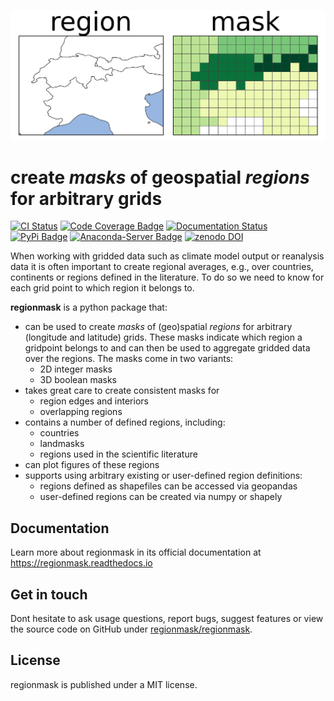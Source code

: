 ![regionmask logo](docs/logo/logo.png)

# create *masks* of geospatial *regions* for arbitrary grids

[![CI Status](https://github.com/regionmask/regionmask/workflows/CI/badge.svg?branch=main)](https://github.com/regionmask/regionmask/actions?query=workflow%3ACI)
[![Code Coverage Badge](https://codecov.io/gh/regionmask/regionmask/branch/main/graph/badge.svg)](https://codecov.io/gh/regionmask/regionmask)
[![Documentation Status](https://readthedocs.org/projects/regionmask/badge/?version=stable)](https://regionmask.readthedocs.io/en/stable/?badge=stable)
[![PyPi Badge](https://img.shields.io/pypi/v/regionmask.svg)](https://pypi.python.org/pypi/regionmask/)
[![Anaconda-Server Badge](https://anaconda.org/conda-forge/regionmask/badges/version.svg)](https://anaconda.org/conda-forge/regionmask)
[![zenodo DOI](https://zenodo.org/badge/DOI/10.5281/zenodo.8370810.svg)](https://doi.org/10.5281/zenodo.8370810)


When working with gridded data such as climate model output or reanalysis data it is
often important to create regional averages, e.g., over countries, continents or
regions defined in the literature. To do so we need to know for each grid point to which
region it belongs to.

**regionmask** is a python package that:

- can be used to create *masks* of (geo)spatial *regions* for arbitrary (longitude and latitude) grids. These masks indicate which region a gridpoint belongs to and can then be used to aggregate gridded data over the regions. The masks come in two variants:
  - 2D integer masks
  - 3D boolean masks
- takes great care to create consistent masks for
  - region edges and interiors
  - overlapping regions
- contains a number of defined regions, including:
  - countries
  - landmasks
  - regions used in the scientific literature
- can plot figures of these regions
- supports using arbitrary existing or user-defined region definitions:
  - regions defined as shapefiles can be accessed via geopandas
  - user-defined regions can be created via numpy or shapely

## Documentation

Learn more about regionmask in its official documentation at https://regionmask.readthedocs.io

## Get in touch

Dont hesitate to ask usage questions, report bugs, suggest features or view the source
code on GitHub under [regionmask/regionmask](https://github.com/regionmask/regionmask).

## License

regionmask is published under a MIT license.
